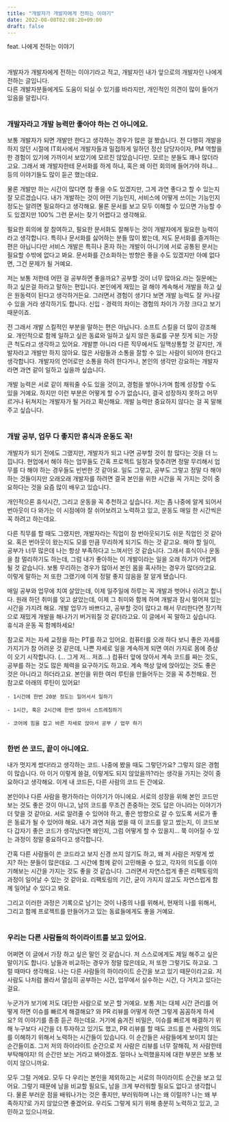 ```yaml
---
title: "개발자가 개발자에게 전하는 이야기"
date: 2022-08-08T02:08:20+09:00
draft: false
---
```

feat. 나에게 전하는 이야기
<!--more--> 

#
개발자가 개발자에게 전하는 이야기라고 적고, 개발자인 내가 앞으로의 개발자인 나에게 전하는 글입니다.   
다른 개발자분들에게도 도움이 되실 수 있기를 바라지만, 개인적인 의견이 많이 들어가 있음을 알립니다.

#
### 개발자라고 개발 능력만 좋아야 하는 건 아니에요.

보통 개발자가 되면 개발만 한다고 생각하는 경우가 많은 걸 봤습니다. 전 다행히 개발을 하지 않던 시절에 IT회사에서 개발자들과 밀접하게 일하던 정산 담당자이자, PM 역할을 한 경험이 있기에 가까이서 보았기에 모르진 않았습니다만. 
모르는 분들도 꽤나 많더라고요. 
그래서 왜 개발자한테 문서화를 하게 하냐, 혹은 왜 이런 회의에 들어가야 하냐... 등의 이야기들도 많이 듣곤 했는데요.    

물론 개발만 하는 시간이 많다면 참 좋을 수도 있겠지만, 그게 과연 좋다고 할 수 있는지 잘 모르겠습니다. 
내가 개발하는 것이 어떤 기능인지, 서비스에 어떻게 쓰이는 기능인지 정도는 알려면 필요하다고 생각해요. 
물론 문서를 보고 모두 이해할 수 있으면 가능할 수도 있겠지만 100% 그런 문서는 찾기 어렵다고 생각해요.
    
필요한 회의에 잘 참여하고, 필요한 문서화도 잘해두는 것이 개발자에게 필요한 능력이라고 생각합니다. 
특히나 문서화를 싫어하는 분들 많이 봤는데, 저도 문서화를 즐겨하는 편은 아닙니다만 서비스 개발은 특히나 혼자 하는 개발이 아니기에 서로 공통된 문서는 필요할 수밖에 없다고 봐요. 
문서화를 간소화하는 방향은 좋을 수도 있겠지만 아예 없다면, 그건 문제가 될 거예요.   

저는 보통 저한테 어떤 걸 공부하면 좋을까요? 공부할 것이 너무 많아요.라는 질문에는 하고 싶은걸 하라고 말하는 편입니다. 본인에게 재밌는 걸 해야 계속해서 개발을 하고 싶은 원동력이 된다고 생각하거든요. 
그러면서 경험이 생기다 보면 개발 능력도 잘 커나갈 수 있을 거라 생각하기도 합니다. 신입 - 경력의 차이는 경험의 차이가 가장 크다고 보기 때문이죠.

전 그래서 개발 스킬적인 부분을 말하는 편은 아닙니다. 소프트 스킬을 더 많이 강조해요. 
개인적으로 함께 일하고 싶은 동료와 일하고 싶지 않은 동료를 구분 짓게 되는 가장 큰 척도라고 생각하고 있어요. 
개발뿐 아니라 다른 직무에서도 일맥상통할 것 같지만, 개발자라고 개발만 하지 않아요. 
많은 사람들과 소통을 잘할 수 있는 사람이 되어야 한다고 생각합니다. 
개발자의 언어로만 소통을 하려 한다거나, 본인의 생각만 강요하는 개발자라면 과연 같이 일하고 싶을까 싶습니다.   

개발 능력은 서로 같이 채워줄 수도 있을 것이고, 경험을 쌓아나가며 함께 성장할 수도 있을 거예요. 
하지만 이런 부분은 어떻게 할 수가 없습니다, 결국 성장하지 못하고 머무르거나 뒤쳐지는 개발자가 될 거라고 확신해요. 
개발 능력만 중요하지 않다는 걸 꼭 말해주고 싶습니다.


#
### 개발 공부, 업무 다 좋지만 휴식과 운동도 꼭!

개발자가 되기 전에도 그랬지만, 개발자가 되고 나면 공부할 것이 참 많다는 것을 더 느낍니다. 
현업에서 해야 하는 업무들도 간혹 프로젝트 일정과 맞추려면 정말 무리해서 업무를 다 해야 하는 경우들도 빈번한 것 같아요. 
일도 그렇고, 공부도 그렇고 정말 다 해야 하는 것들이지만 오래오래 개발자를 하려면 결국 본인을 위한 시간을 꼭 가지는 것이 중요하다는 것을 요즘 많이 배우고 있습니다.

개인적으론 휴식시간, 그리고 운동을 꼭 추천하고 싶습니다. 
저는 좀 나중에 알게 되어서 번아웃이 다 와가는 이 시점에야 잘 쉬어보려고 노력하고 있고, 운동도 매일 한 시간씩은 꼭 하려고 하는데요.   

다른 직무를 할 때도 그랬지만, 개발자라는 직업이 참 번아웃되기도 쉬운 직업인 것 같아요. 
혹은 번아웃이 왔는지도 모를 만큼 무리하게 되기도 하는 것 같고요. 
해야 할 일이, 공부가 너무 많은데 나는 항상 부족하다고 느껴서인 것 같습니다. 
그래서 휴식이나 운동을 참 멀리하기도 하는데, 그럼 내가 좋아하는 이 개발이라는 일을 오래 하기가 어렵게 될 것 같습니다. 
보통 무리하는 경우가 많아서 본인 몸을 혹사하는 경우가 많더라고요. 
이렇게 말하는 저 또한 그랬기에 이게 정말 좋지 않음을 잘 알게 됐습니다.

매일 공부와 업무에 치여 살았는데, 이제 일주일에 하루는 꼭 개발과 벗어나 쉬려고 합니다. 
원래 하던 취미를 잊고 살았는데, 이제 그 취미와 함께 하며 개발과 잠시 멀어져 있는 시간을 가지려 해요.
개발 업무가 바쁘다고, 공부할 것이 많다고 해서 무리한다면 장기적으로 재밌게 개발을 해나가기 버거워질 것 같더라고요. 
이 글에서 꼭 말하고 싶습니다. 휴식과 운동 꼭 함께하세요!

참고로 저는 자세 교정을 하는 PT를 하고 있어요. 
컴퓨터를 오래 하다 보니 좋은 자세를 가지기가 참 어려운 것 같은데, 나쁜 자세로 일을 계속하게 되면 여러 가지로 몸에 증상이 오기 시작합니다. (... 그게 저... 저죠...) 
컴퓨터 앞에 앉아서 계속 코드를 짜는 것도, 공부를 하는 것도 많은 체력을 요구하기도 하고요. 
계속 책상 앞에 앉아있는 것도 좋은 것은 아니라고 하더라고요. 
본인을 위한 여러 루틴을 만들어두는 것을 꼭 추천해요. 전 참고로 아래의 루틴이 있어요!

```
- 1시간에 한번 20분 정도는 일어서서 일하기

- 1시간, 혹은 2시간에 한번 앉아서 스트레칭하기

- 코어에 힘을 잡고 바른 자세로 앉아서 공부 / 업무 하기
```

#
### 한번 쓴 코드, 끝이 아니에요.

내가 멋지게 썼다!라고 생각하는 코드. 나중에 봤을 때도 그렇던가요? 
그렇지 않은 경험이 많습니다. 
아 이거 이렇게 쓸걸, 이렇게도 되지 않았을까?라는 생각을 가지는 것이 중요하다고 생각해요. 
이게 내 코드든, 다른 사람의 코드 든 간에요.

본인이나 다른 사람을 평가하라는 이야기가 아니에요. 
서로의 성장을 위해 본인 코드만 보는 것도 좋은 것이 아니고, 
남의 코드를 무조건 존중하는 것도 답은 아니라는 이야기가 더 맞을 것 같아요. 
서로 알려줄 수 있어야 하고, 좋은 방향으로 갈 수 있도록 서로가 좋은 동료가 될 수 있어야 해요. 
내가 과연 처음 썼을 때 이 코드를 알고 썼는지, 이 코드보다 갑자기 좋은 코드가 생각났다면 왜인지, 그럼 어떻게 할 수 있을지... 
쭉 이어질 수 있는 과정이 정말 중요하다고 생각합니다.

간혹 다른 사람들이 쓴 코드라고 보지 신경 쓰지 않기도 하고, 왜 저 사람은 저렇게 썼지? 하는 분들이 많은데요. 
그 시간에 함께 같이 고민해줄 수 있고, 각자의 의도를 이야기해보는 시간을 가지는 것도 좋을 것 같습니다. 
그러면서 자연스럽게 좋은 리팩토링의 과정이 일어날 수 있는 것 같아요. 
리팩토링의 기간, 굳이 가지지 않고도 자연스럽게 함께 일어날 수 있다고 봐요.

그리고 이러한 과정은 기록으로 남기는 것이 나중의 나를 위해서, 현재의 나를 위해서, 그리고 함께 프로젝트를 만들어가고 있는 동료들에게도 좋을 거예요.

#
### 우리는 다른 사람들의 하이라이트를 보고 있어요.

어쩌면 이 글에서 가장 하고 싶은 말인 것 같습니다. 
저 스스로에게도 제일 해주고 싶은 말이기도 합니다. 
남들과 비교하는 경우가 정말 많은데요, 저 또한 그렇기도 하고요. 
그럴 때마다 생각해요. 나는 다른 사람들의 하이라이트 순간을 보고 있기 때문이라고요. 
저 사람도 나처럼 몰라서 열심히 공부하는 시간, 업무에서 실수하는 시간, 다 거치고 있다는 걸요.

누군가가 보기에 저도 대단한 사람으로 보곤 할 거예요. 
보통 저는 대체 시간 관리를 어떻게 하면 이슈를 빠르게 해결해요? 와 PR 리뷰를 어떻게 하면 그렇게 꼼꼼하게 하세요? 의 이야기를 종종 듣곤 하는데요. 
거기에 숨겨진 비밀은, 이슈를 빠르게 해결하기 위해 누구보다 시간을 더 투자하고 있기도 했고, PR 리뷰를 할 때도 코드를 쓴 사람의 의도를 이해하기 위해서 노력하는 시간들이 있습니다. 
이 순간들은 사람들에게 보이지 않는 순간들이죠. 
그저 저의 하이라이트 순간으로 저 사람은 리뷰를 너무 잘해줘, 저 사람한테 부탁해야지! 의 순간만 보는 거라고 봐야겠죠. 얼마나 노력했을지에 대한 부분은 보통 보이지 않으니까요.

모두 그럴 거에요. 
모두 다 우리는 본인을 제외하고는 서로의 하이라이트 순간을 보고 있어요. 
그렇기 때문에 남을 비교할 필요도, 남을 크게 부러워할 필요도 없다고 생각합니다. 
물론 부러운 점을 배워나가는 것은 좋지만, 부러워하며 나는 왜 이럴까? 나는 왜 부족하지?로 가지 않았으면 좋겠어요. 
우리도 그렇게 되기 위해 충분히 노력하고 있고, 고민하고 있으니까요.